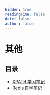 ```yaml
---
hidden: true
readingTime: false
date: false
author: false
---
```


# 其他

## 目录

- [XPATH 学习笔记](./xpath.md)
- [Redis 自学笔记](./redis.md)
